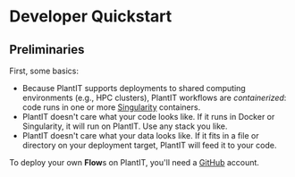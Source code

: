 # Developer Quickstart

## Preliminaries

First, some basics:

- Because PlantIT supports deployments to shared computing environments (e.g., HPC clusters), PlantIT workflows are *containerized*: code runs in one or more [Singularity](https://sylabs.io/singularity/) containers.
- PlantIT doesn't care what your code looks like. If it runs in Docker or Singularity, it will run on PlantIT. Use any stack you like.
- PlantIT doesn't care what your data looks like. If it fits in a file or directory on your deployment target, PlantIT will feed it to your code.

To deploy your own <i class="fas fa-stream fa-1x fa-fw"></i> **Flow**s on PlantIT, you'll need a [GitHub](https://github.com/) account.

<br>

